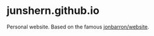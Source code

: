 # junshern.github.io

Personal website. Based on the famous [jonbarron/website](https://github.com/jonbarron/website).
